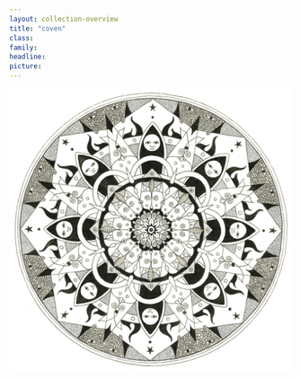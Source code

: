 ```yaml
---
layout: collection-overview
title: "coven"
class:	
family:
headline:
picture:
---
```


[![coven](/assets/img/mandalas/coven-1200w.jpg)](/assets/img/mandalas/coven-1200w.jpg)
